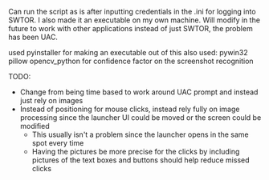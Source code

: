 Can run the script as is after inputting credentials in the .ini for logging into SWTOR. I also made it an executable on my own machine.
Will modify in the future to work with other applications instead of just SWTOR, the problem  has been UAC.

used pyinstaller for making an executable out of this
also used:
pywin32
pillow
opencv_python for confidence factor on the screenshot recognition


TODO:
- Change from being time based to work around UAC prompt and instead just rely on images
- Instead of positioning for mouse clicks, instead rely fully on image processing since the launcher UI could be moved or the screen could be modified
    - This usually isn't a problem since the launcher opens in the same spot every time
    - Having the pictures be more precise for the clicks by including pictures of the text boxes and buttons should help reduce missed clicks